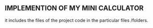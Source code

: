 ## IMPLEMENTION OF MY MINI CALCULATOR
it includes the files of the project code in the particular files /folders.

